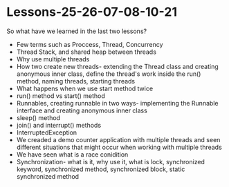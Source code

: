 # Lessons-25-26-07-08-10-21
So what have we learned in the last two lessons?
- Few terms such as Proccess, Thread, Concurrency
- Thread Stack, and shared heap between threads
- Why use multiple threads
- How two create new threads- extending the Thread class and creating anonymous inner class, define the thread's work inside the run() method, naming threads, starting threads
- What happens when we use start method twice
- run() method vs start() method
- Runnables, creating runnable in two ways- implementing the Runnable interface and creating anonymous inner class
- sleep() method
- join() and interrupt() methods
- InterruptedException
- We creaded a demo counter application with multiple threads and seen different situations that might occur when working with multiple threads
- We have seen what is a race conidition
- Synchronization- what is it, why use it, what is lock, synchronized keyword, synchronized method, synchronized block, static synchronized method
